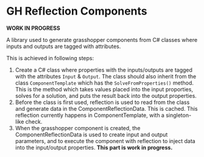 ﻿# GH Reflection Components
**WORK IN PROGRESS**

A library used to generate grasshopper components from C# classes where inputs and outputs are tagged with attributes.

This is achieved in following steps:
1. Create a C# class where properties with the inputs/outputs are tagged with the attributes `Input` & `Output`. The class should also inherit from the class `ComponentTemplate` which has the `SolveFromProperties()` method. This is the method which takes values placed into the input proporties, solves for a solution, and puts the result back into the output properties.
2. Before the class is first used, reflection is used to read from the class and generate data in the ComponentReflectionData. This is cached. This reflection currently happens in ComponentTemplate, with a singleton-like check.
3. When the grasshopper component is created, the ComponentReflectionData is used to create input and output parameters, and to execute the component with reflection to inject data into the input/output properties. **This part is work in progress.**

